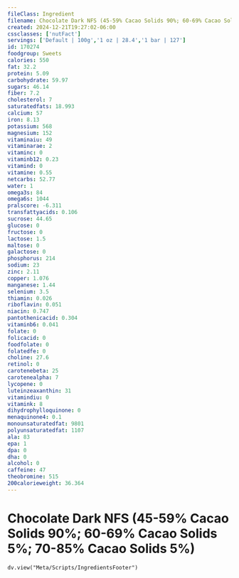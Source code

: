 ```yaml
---
fileClass: Ingredient
filename: Chocolate Dark NFS (45-59% Cacao Solids 90%; 60-69% Cacao Solids 5%; 70-85% Cacao Solids 5%)
created: 2024-12-21T19:27:02-06:00
cssclasses: ['nutFact']
servings: ['Default | 100g','1 oz | 28.4','1 bar | 127']
id: 170274
foodgroup: Sweets
calories: 550
fat: 32.2
protein: 5.09
carbohydrate: 59.97
sugars: 46.14
fiber: 7.2
cholesterol: 7
saturatedfats: 18.993
calcium: 57
iron: 8.13
potassium: 568
magnesium: 152
vitaminaiu: 49
vitaminarae: 2
vitaminc: 0
vitaminb12: 0.23
vitamind: 0
vitamine: 0.55
netcarbs: 52.77
water: 1
omega3s: 84
omega6s: 1044
pralscore: -6.311
transfattyacids: 0.106
sucrose: 44.65
glucose: 0
fructose: 0
lactose: 1.5
maltose: 0
galactose: 0
phosphorus: 214
sodium: 23
zinc: 2.11
copper: 1.076
manganese: 1.44
selenium: 3.5
thiamin: 0.026
riboflavin: 0.051
niacin: 0.747
pantothenicacid: 0.304
vitaminb6: 0.041
folate: 0
folicacid: 0
foodfolate: 0
folatedfe: 0
choline: 27.6
retinol: 0
carotenebeta: 25
carotenealpha: 7
lycopene: 0
luteinzeaxanthin: 31
vitamindiu: 0
vitamink: 8
dihydrophylloquinone: 0
menaquinone4: 0.1
monounsaturatedfat: 9801
polyunsaturatedfat: 1107
ala: 83
epa: 1
dpa: 0
dha: 0
alcohol: 0
caffeine: 47
theobromine: 515
200calorieweight: 36.364
---
```


# Chocolate Dark NFS (45-59% Cacao Solids 90%; 60-69% Cacao Solids 5%; 70-85% Cacao Solids 5%)

```dataviewjs
dv.view("Meta/Scripts/IngredientsFooter")
```